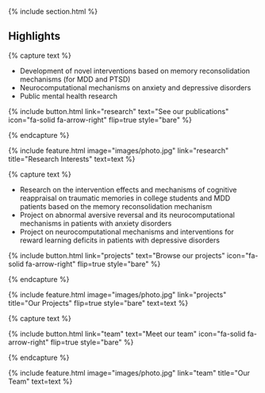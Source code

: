 ---
---




{% include section.html %}

## Highlights

{% capture text %}

- Development of novel interventions based on memory reconsolidation mechanisms (for MDD and PTSD)
- Neurocomputational mechanisms on anxiety and depressive disorders
- Public mental health research

{%
  include button.html
  link="research"
  text="See our publications"
  icon="fa-solid fa-arrow-right"
  flip=true
  style="bare"
%}

{% endcapture %}

{%
  include feature.html
  image="images/photo.jpg"
  link="research"
  title="Research Interests"
  text=text
%}

{% capture text %}

- Research on the intervention effects and mechanisms of cognitive reappraisal on traumatic memories in college students and MDD patients based on the memory reconsolidation mechanism
- Project on abnormal aversive reversal and its neurocomputational mechanisms in patients with anxiety disorders
- Project on neurocomputational mechanisms and interventions for reward learning deficits in patients with depressive disorders

{%
  include button.html
  link="projects"
  text="Browse our projects"
  icon="fa-solid fa-arrow-right"
  flip=true
  style="bare"
%}

{% endcapture %}

{%
  include feature.html
  image="images/photo.jpg"
  link="projects"
  title="Our Projects"
  flip=true
  style="bare"
  text=text
%}

{% capture text %}



{%
  include button.html
  link="team"
  text="Meet our team"
  icon="fa-solid fa-arrow-right"
  flip=true
  style="bare"
%}

{% endcapture %}

{%
  include feature.html
  image="images/photo.jpg"
  link="team"
  title="Our Team"
  text=text
%}
